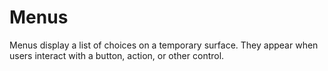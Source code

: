 # Menus

Menus display a list of choices on a temporary surface. They appear when users interact with a button, action, or other control.
